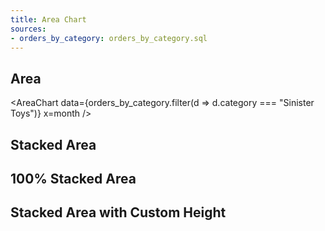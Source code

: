 ```yaml
---
title: Area Chart
sources:
- orders_by_category: orders_by_category.sql
---
```


## Area

<AreaChart
    data={orders_by_category.filter(d => d.category === "Sinister Toys")}
    x=month
/>

## Stacked Area

<AreaChart 
    data={orders_by_category} 
    x=month 
    y=sales_usd0k 
    series=category
/>

## 100% Stacked Area

<AreaChart 
    data={orders_by_category} 
    x=month 
    y=sales_usd0k 
    series=category
    type=stacked100
/>

## Stacked Area with Custom Height

<AreaChart 
    data={orders_by_category} 
    x=month 
    y=sales_usd0k 
    series=category
    chartAreaHeight=380
/>
